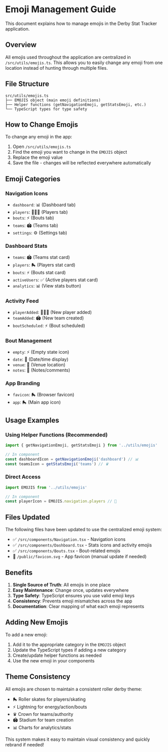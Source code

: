 # Emoji Management Guide

This document explains how to manage emojis in the Derby Stat Tracker application.

## Overview

All emojis used throughout the application are centralized in `/src/utils/emojis.ts`. This allows you to easily change any emoji from one location instead of hunting through multiple files.

## File Structure

```
src/utils/emojis.ts
├── EMOJIS object (main emoji definitions)
├── Helper functions (getNavigationEmoji, getStatsEmoji, etc.)
└── TypeScript types for type safety
```

## How to Change Emojis

To change any emoji in the app:

1. Open `/src/utils/emojis.ts`
2. Find the emoji you want to change in the `EMOJIS` object
3. Replace the emoji value
4. Save the file - changes will be reflected everywhere automatically

## Emoji Categories

### Navigation Icons

- `dashboard`: 📊 (Dashboard tab)
- `players`: 🏃‍♀️‍➡️ (Players tab)
- `bouts`: ⚡ (Bouts tab)
- `teams`: 🏟️ (Teams tab)
- `settings`: ⚙️ (Settings tab)

### Dashboard Stats

- `teams`: 🏟️ (Teams stat card)
- `players`: 🛼 (Players stat card)
- `bouts`: ⚡ (Bouts stat card)
- `activeUsers`: ✅ (Active players stat card)
- `analytics`: 📊 (View stats button)

### Activity Feed

- `playerAdded`: 🏃‍♀️‍➡️ (New player added)
- `teamAdded`: 🏟️ (New team created)
- `boutScheduled`: ⚡ (Bout scheduled)

### Bout Management

- `empty`: ⚡ (Empty state icon)
- `date`: 📅 (Date/time display)
- `venue`: 📍 (Venue location)
- `notes`: 📝 (Notes/comments)

### App Branding

- `favicon`: 🛼 (Browser favicon)
- `app`: 🛼 (Main app icon)

## Usage Examples

### Using Helper Functions (Recommended)

```typescript
import { getNavigationEmoji, getStatsEmoji } from '../utils/emojis'

// In component
const dashboardIcon = getNavigationEmoji('dashboard') // 📊
const teamsIcon = getStatsEmoji('teams') // ♛
```

### Direct Access

```typescript
import EMOJIS from '../utils/emojis'

// In component
const playerIcon = EMOJIS.navigation.players // 👤
```

## Files Updated

The following files have been updated to use the centralized emoji system:

- ✅ `/src/components/Navigation.tsx` - Navigation icons
- ✅ `/src/components/Dashboard.tsx` - Stats icons and activity emojis
- ✅ `/src/components/Bouts.tsx` - Bout-related emojis
- 📄 `/public/favicon.svg` - App favicon (manual update if needed)

## Benefits

1. **Single Source of Truth**: All emojis in one place
2. **Easy Maintenance**: Change once, updates everywhere
3. **Type Safety**: TypeScript ensures you use valid emoji keys
4. **Consistency**: Prevents emoji mismatches across the app
5. **Documentation**: Clear mapping of what each emoji represents

## Adding New Emojis

To add a new emoji:

1. Add it to the appropriate category in the `EMOJIS` object
2. Update the TypeScript types if adding a new category
3. Create/update helper functions as needed
4. Use the new emoji in your components

## Theme Consistency

All emojis are chosen to maintain a consistent roller derby theme:

- 🛼 Roller skates for players/skating
- ⚡ Lightning for energy/action/bouts
- ♛ Crown for teams/authority
- 🏟️ Stadium for team creation
- 📊 Charts for analytics/stats

This system makes it easy to maintain visual consistency and quickly rebrand if needed!
